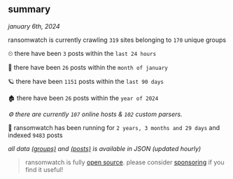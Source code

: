 
## summary
_january 6th, 2024_

ransomwatch is currently crawling `319` sites belonging to `170` unique groups

⏲ there have been `3` posts within the `last 24 hours`

🦈 there have been `26` posts within the `month of january`

🪐 there have been `1151` posts within the `last 90 days`

🏚 there have been `26` posts within the `year of 2024`

_⚙️ there are currently `107` online hosts & `102` custom parsers._

🦕 ransomwatch has been running for `2 years, 3 months and 29 days` and indexed `9483` posts

_all data  [(groups)](http://ransomwhat.telemetry.ltd/groups) and [(posts)](http://ransomwhat.telemetry.ltd/posts) is available in JSON (updated hourly)_

> ransomwatch is fully [open source](https://github.com/joshhighet/ransomwatch#ransomwatch--). please consider [sponsoring](https://github.com/sponsors/joshhighet) if you find it useful!
